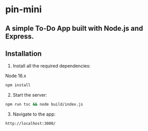 # pin-mini

## A simple To-Do App built with Node.js and Express.

## Installation

1. Install all the required dependencies:

Node 16.x

```bash
npm install
```

2. Start the server:

```bash
npm run tsc && node build/index.js
```

3. Navigate to the app:

```
http://localhost:3000/
```
